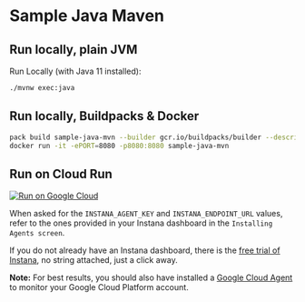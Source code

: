 # Sample Java Maven

## Run locally, plain JVM

Run Locally (with Java 11 installed):

```sh
./mvnw exec:java
```

## Run locally, Buildpacks & Docker

```sh
pack build sample-java-mvn --builder gcr.io/buildpacks/builder --descriptor project.toml
docker run -it -ePORT=8080 -p8080:8080 sample-java-mvn
```

## Run on Cloud Run

[![Run on Google Cloud](https://deploy.cloud.run/button.svg)](https://deploy.cloud.run)

When asked for the `INSTANA_AGENT_KEY` and `INSTANA_ENDPOINT_URL` values, refer to the ones provided in your Instana dashboard in the `Installing Agents screen`.

If you do not already have an Instana dashboard, there is the [free trial of Instana](https://www.instana.com/trial/#instana-cnb-buildpacks), no string attached, just a click away.

**Note:** For best results, you should also have installed a [Google Cloud Agent](https://www.instana.com/docs/ecosystem/google-cloud-run#gcp-agent-setup) to monitor your Google Cloud Platform account.

